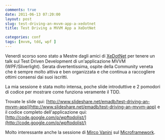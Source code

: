 ```yaml
---
comments: true
date: 2011-06-13 07:20:00
layout: post
slug: test-driving-an-mvvm-app-a-xedotnet
title: Test Driving a MVVM App a XeDotNet

categories: conf
tags: [mvvm, tdd, wpf ]
---
```


Venerdi scorso sono stato a Mestre dagli amici di [XeDotNet](http://www.xedotnet.org/) per tenere un talk sul Test Driven Development di un'applicazione MVVM (WPF/Sliverlight). Serata divertentissima, ospite della Community veneta che è sempre molto attiva e ben organizzata e che continua a raccogliere ottimi consensi dai suoi iscritti.

La mia sessione è stata molto intensa, poche slide introduttive e 2 pomodori di codice per mostrare come funziona veramente il TDD.

Trovate le slide qui: [http://www.slideshare.net/emadb/test-driving-an-mvvm-app](http://www.slideshare.net/emadb/test-driving-an-mvvm-app) e il codice completo dell'applicazione qui: [http://code.google.com/p/wpftodolist/](http://code.google.com/p/wpftodolist/)

Molto interessante anche la sessione di [Mirco Vanini](http://mircovanini.blogspot.com/) sul [Microframework](http://www.microsoft.com/netmf/default.mspx).

